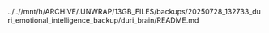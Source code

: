 ../..//mnt/h/ARCHIVE/.UNWRAP/13GB_FILES/backups/20250728_132733_duri_emotional_intelligence_backup/duri_brain/README.md